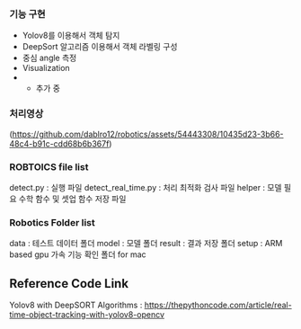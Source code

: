 ### 기능 구현  
- Yolov8를 이용해서 객체 탐지
- DeepSort 알고리즘 이용해서 객체 라벨링 구성
- 중심 angle 측정
- Visualization 
- + 추가 중

### 처리영상
(https://github.com/dablro12/robotics/assets/54443308/10435d23-3b66-48c4-b91c-cdd68b6b367f)


### ROBTOICS file list 
detect.py : 실행 파일
detect_real_time.py : 처리 최적화 검사 파일
helper : 모델 필요 수학 함수 및 셋업 함수 저장 파일 

### Robotics Folder list 
data : 테스트 데이터 폴더
model : 모델 폴더
result : 결과 저장 폴더
setup : ARM based gpu 가속 기능 확인 폴더 for mac 


## Reference Code Link
Yolov8 with DeepSORT Algorithms : https://thepythoncode.com/article/real-time-object-tracking-with-yolov8-opencv
